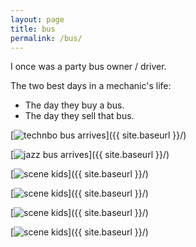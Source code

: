 ```yaml
---
layout: page
title: bus
permalink: /bus/
---
```


I once was a party bus owner / driver.

The two best days in a mechanic's life: 
* The day they buy a bus. 
* The day they sell that bus.

[<img src="{{ site.baseurl }}/images/bus/bus0.jpg" alt="technbo bus arrives" sizes="100vw"/>]({{ site.baseurl }}/)

[<img src="{{ site.baseurl }}/images/bus/bus1.jpg" alt="jazz bus arrives" sizes="100vw"/>]({{ site.baseurl }}/)

[<img src="{{ site.baseurl }}/images/bus/bus2.jpg" alt="scene kids" sizes="100vw"/>]({{ site.baseurl }}/)

[<img src="{{ site.baseurl }}/images/bus/bus3.jpg" alt="scene kids" sizes="100vw"/>]({{ site.baseurl }}/)

[<img src="{{ site.baseurl }}/images/bus/bus4.jpg" alt="scene kids" sizes="100vw"/>]({{ site.baseurl }}/)

[<img src="{{ site.baseurl }}/images/bus/bus5.jpg" alt="scene kids" sizes="(min-width:300px) 100vw"/>]({{ site.baseurl }}/)
